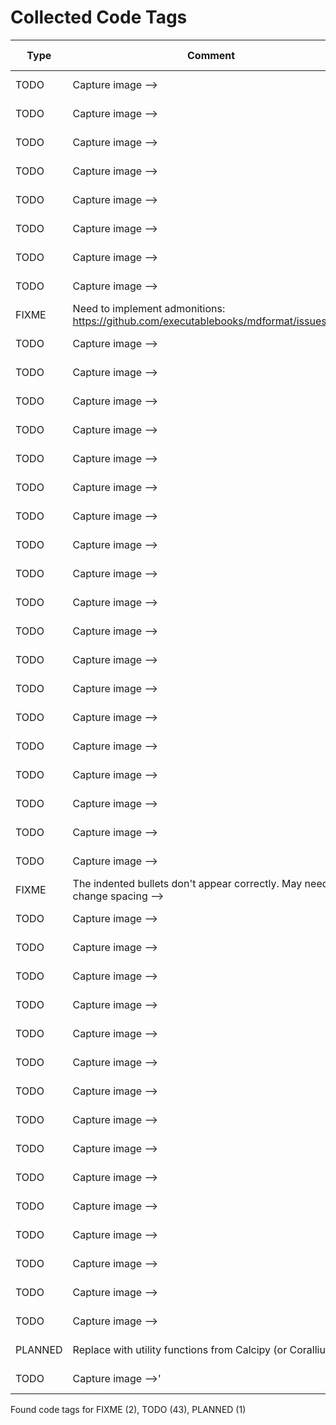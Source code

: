 # Collected Code Tags

| Type    | Comment                                                                               | Last Edit  | Source File                                                                                                                                                                                          |
|---------|---------------------------------------------------------------------------------------|------------|------------------------------------------------------------------------------------------------------------------------------------------------------------------------------------------------------|
| TODO    | Capture image -->                                                                     | 2021-06-06 | [_recipe_template.md:13](https://github.com/KyleKing/recipes/blame/2f5f04155f293e8b8a4a6f94c895f9a199038045/_recipe_template.md#L10)                                                                 |
| TODO    | Capture image -->                                                                     | 2021-03-06 | [docs/bread/base_recipe_for_no_knead_bread.md:15](https://github.com/KyleKing/recipes/blame/8d9479ad6e049e761e5ad6a0cb8214d50c9b82d6/docs/bread/base_recipe_for_no_knead_bread.md#L16)               |
| TODO    | Capture image -->                                                                     | 2021-10-13 | [docs/bread/pretzels.md:13](https://github.com/KyleKing/recipes/blame/d5a88aa3d80486c6c9b1362019669555740e3326/docs/bread/pretzels.md#L10)                                                           |
| TODO    | Capture image -->                                                                     | 2023-07-06 | [docs/breakfast/chia_seed_pudding.md:13](https://github.com/KyleKing/recipes/blame/f213c39fb2cb16cab5c91601e9ff1ff3a8314423/docs/breakfast/chia_seed_pudding.md#L13)                                 |
| TODO    | Capture image -->                                                                     | 2021-05-15 | [docs/breakfast/hash.md:13](https://github.com/KyleKing/recipes/blame/1d45449107e86f3843a3051a6e3a4d43b060cea4/docs/breakfast/hash.md#L14)                                                           |
| TODO    | Capture image -->                                                                     | 2024-01-22 | [docs/breakfast/lox_sandwich.md:13](https://github.com/KyleKing/recipes/blame/e9ccc5f0b286e07ad99b6178dca3e0a6ed6c928c/docs/breakfast/lox_sandwich.md#L13)                                           |
| TODO    | Capture image -->                                                                     | 2023-08-30 | [docs/breakfast/oatmeal.md:11](https://github.com/KyleKing/recipes/blame/59829f32368df14b9635fc72925fd56c6add0c03/docs/breakfast/oatmeal.md#L11)                                                     |
| TODO    | Capture image -->                                                                     | 2020-12-06 | [docs/dessert/baked_apples.md:13](https://github.com/KyleKing/recipes/blame/e948debd7fe852fd10eb0575278728252d027bad/docs/dessert/baked_apples.md#L16)                                               |
| FIXME   | Need to implement admonitions: https://github.com/executablebooks/mdformat/issues/309 | 2022-02-27 | [docs/dessert/chocolatines.md:36](https://github.com/KyleKing/recipes/blame/c17d66310b9f5d71e35530942f124df79c8fa500/docs/dessert/chocolatines.md#L36)                                               |
| TODO    | Capture image -->                                                                     | 2020-12-06 | [docs/dessert/colleens_peanut_butter_bars.md:11](https://github.com/KyleKing/recipes/blame/e948debd7fe852fd10eb0575278728252d027bad/docs/dessert/collens_peanut_butter_bars.md#L14)                  |
| TODO    | Capture image -->                                                                     | 2020-12-06 | [docs/dessert/pineapple_upside_down_cake.md:13](https://github.com/KyleKing/recipes/blame/e948debd7fe852fd10eb0575278728252d027bad/docs/dessert/pineapple_upside_down_cake.md#L16)                   |
| TODO    | Capture image -->                                                                     | 2020-12-06 | [docs/drinks/between_the_sheets.md:11](https://github.com/KyleKing/recipes/blame/e948debd7fe852fd10eb0575278728252d027bad/docs/drinks/between_the_sheets.md#L14)                                     |
| TODO    | Capture image -->                                                                     | 2020-12-06 | [docs/drinks/chilly_chile_paloma.md:13](https://github.com/KyleKing/recipes/blame/e948debd7fe852fd10eb0575278728252d027bad/docs/drinks/chilly_chile_paloma.md#L16)                                   |
| TODO    | Capture image -->                                                                     | 2021-01-17 | [docs/drinks/eggnog.md:13](https://github.com/KyleKing/recipes/blame/d3efdf41b90b163fbc58c10290088faf4eb21173/docs/drinks/eggnog.md#L14)                                                             |
| TODO    | Capture image -->                                                                     | 2021-05-16 | [docs/drinks/mock-a-rita.md:13](https://github.com/KyleKing/recipes/blame/ab60a24d31738a63c6c864a175e4507bc7807f5c/docs/drinks/mock-a-rita.md#L14)                                                   |
| TODO    | Capture image -->                                                                     | 2020-12-06 | [docs/drinks/pina_colada.md:13](https://github.com/KyleKing/recipes/blame/e948debd7fe852fd10eb0575278728252d027bad/docs/drinks/pina_colada.md#L16)                                                   |
| TODO    | Capture image -->                                                                     | 2021-02-26 | [docs/drinks/sidecar.md:13](https://github.com/KyleKing/recipes/blame/6b8fa7a06302c6c3d832b5d730a6fea82234cdde/docs/drinks/sidecar.md#L14)                                                           |
| TODO    | Capture image -->                                                                     | 2020-12-06 | [docs/drinks/simple_syrup.md:13](https://github.com/KyleKing/recipes/blame/e948debd7fe852fd10eb0575278728252d027bad/docs/drinks/simple_syrup.md#L14)                                                 |
| TODO    | Capture image -->                                                                     | 2022-02-20 | [docs/drinks/spice_75.md:13](https://github.com/KyleKing/recipes/blame/d0fb00741059e2f4ce679651500657de2f534c0d/docs/drinks/spice_75.md#L10)                                                         |
| TODO    | Capture image -->                                                                     | 2021-01-13 | [docs/drinks/spicy_watermelon_margarita.md:11](https://github.com/KyleKing/recipes/blame/043d0c178ea20ae3561327524a34c912ab72c06d/docs/drinks/spicy_watermelon_margarita.md#L12)                     |
| TODO    | Capture image -->                                                                     | 2022-02-18 | [docs/drinks/strawberry_whiskey_smash.md:13](https://github.com/KyleKing/recipes/blame/a3fc708a22d497b4d5e204e542154c052d7e3f49/docs/drinks/strawberry_whiskey_smash.md#L10)                         |
| TODO    | Capture image -->                                                                     | 2022-01-15 | [docs/drinks/winter_whiskey_sour.md:13](https://github.com/KyleKing/recipes/blame/7c4664a8053c6f11a21640d04846db75c6c8cd16/docs/drinks/winter_whiskey_sour.md#L10)                                   |
| TODO    | Capture image -->                                                                     | 2023-09-11 | [docs/meals/burrito.md:13](https://github.com/KyleKing/recipes/blame/a1b3e5da53616d700dc4839f85c40a81d7003b9f/docs/veggie/refried_bean_burritos.md#L13)                                              |
| TODO    | Capture image -->                                                                     | 2020-12-06 | [docs/meals/crispy_baked_sweet_potato_fries.md:13](https://github.com/KyleKing/recipes/blame/e948debd7fe852fd10eb0575278728252d027bad/docs/veggie/crispy_baked_sweet_potato_fries.md#L16)            |
| TODO    | Capture image -->                                                                     | 2023-07-06 | [docs/meals/crispy_tofu_and_zucchini_stir_fry.md:13](https://github.com/KyleKing/recipes/blame/f213c39fb2cb16cab5c91601e9ff1ff3a8314423/docs/veggie/crispy_tofu_and_zucchini_stir_fry.md#L13)        |
| TODO    | Capture image -->                                                                     | 2023-12-08 | [docs/meals/garlic_rice.md:13](https://github.com/KyleKing/recipes/blame/8844e251c145bd748f99e3cb7f074478859eaa80/docs/sides/garlic_rice.md#L13)                                                     |
| TODO    | Capture image -->                                                                     | 2020-12-06 | [docs/meals/green_chile_mac.md:13](https://github.com/KyleKing/recipes/blame/e948debd7fe852fd10eb0575278728252d027bad/docs/veggie/green_chile_mac.md#L16)                                            |
| TODO    | Capture image -->                                                                     | 2020-12-06 | [docs/meals/guacamole.md:13](https://github.com/KyleKing/recipes/blame/e948debd7fe852fd10eb0575278728252d027bad/docs/veggie/guacamole.md#L16)                                                        |
| FIXME   | The indented bullets don't appear correctly. May need to change spacing -->           | 2022-09-15 | [docs/meals/hummus.md:19](https://github.com/KyleKing/recipes/blame/4033ab8e31206f15637e08d7fe642b5e937b0e9b/docs/sides/hummus.md#L19)                                                               |
| TODO    | Capture image -->                                                                     | 2020-12-06 | [docs/meals/karens_roasted_veggie_bowls.md:11](https://github.com/KyleKing/recipes/blame/e948debd7fe852fd10eb0575278728252d027bad/docs/veggie/karens_roasted_veggie_bowls.md#L14)                    |
| TODO    | Capture image -->                                                                     | 2020-12-06 | [docs/meals/oven-baked_sausage.md:13](https://github.com/KyleKing/recipes/blame/37e530b8bd978ab3d5f92326044dc04a13586ce8/docs/meals/oven-baked_sausage.md#L16)                                       |
| TODO    | Capture image -->                                                                     | 2023-07-06 | [docs/meals/smoked_turkey_reuben.md:13](https://github.com/KyleKing/recipes/blame/f213c39fb2cb16cab5c91601e9ff1ff3a8314423/docs/meals/smoked_turkey_reuben.md#L13)                                   |
| TODO    | Capture image -->                                                                     | 2023-11-05 | [docs/meals/spices_garam_masala.md:13](https://github.com/KyleKing/recipes/blame/d7752e327326dc51148a1801b4a736be25c76342/docs/sides/spices_garam_masala.md#L13)                                     |
| TODO    | Capture image -->                                                                     | 2023-07-16 | [docs/poultry/chicken_salad_sandwich.md:11](https://github.com/KyleKing/recipes/blame/74e7077a29a0d9b0b44a97479e210a25a2422c30/docs/poultry/chicken_salad_sandwich.md#L11)                           |
| TODO    | Capture image -->                                                                     | 2023-11-13 | [docs/poultry/poached_chicken.md:13](https://github.com/KyleKing/recipes/blame/da0c43ec2e47f0405f3f75b2f3f9aadf89d1aab5/docs/poultry/poached_chicken.md#L13)                                         |
| TODO    | Capture image -->                                                                     | 2024-05-19 | [docs/poultry/street_cart_chicken_and_yellow_rice.md:13](https://github.com/KyleKing/recipes/blame/34dea892413d52bf33bbf40a7b51ab835410256c/docs/poultry/street_cart_chicken_and_yellow_rice.md#L13) |
| TODO    | Capture image -->                                                                     | 2020-12-06 | [docs/seafood/oven_baked_fish_with_tomatoes.md:13](https://github.com/KyleKing/recipes/blame/e948debd7fe852fd10eb0575278728252d027bad/docs/seafood/oven_baked_fish_with_tomatoes.md#L16)             |
| TODO    | Capture image -->                                                                     | 2023-07-07 | [docs/soup/cashew_curry_beef_with_rice_noodles.md:13](https://github.com/KyleKing/recipes/blame/c6372255486413b94c3247858de24f2d577e2b98/docs/soup/cashew_curry_beef_with_rice_noodles.md#L13)       |
| TODO    | Capture image -->                                                                     | 2020-12-06 | [docs/soup/chicken_noodle_soup.md:13](https://github.com/KyleKing/recipes/blame/e948debd7fe852fd10eb0575278728252d027bad/docs/soup/chicken_noodle_soup.md#L14)                                       |
| TODO    | Capture image -->                                                                     | 2023-11-05 | [docs/soup/instant_pot_beef_stew.md:13](https://github.com/KyleKing/recipes/blame/d7752e327326dc51148a1801b4a736be25c76342/docs/soup/instant_pot_beef_stew.md#L13)                                   |
| TODO    | Capture image -->                                                                     | 2022-04-21 | [docs/soup/lentil_soup.md:13](https://github.com/KyleKing/recipes/blame/b22f88e6c9554415e57da2329715aa2bd8285dfe/docs/soup/lentil_soup.md#L13)                                                       |
| TODO    | Capture image -->                                                                     | 2020-12-06 | [docs/sushi/shrimp_and_avocado.md:13](https://github.com/KyleKing/recipes/blame/e948debd7fe852fd10eb0575278728252d027bad/docs/sushi/shrimp_and_avocado.md#L16)                                       |
| TODO    | Capture image -->                                                                     | 2020-12-06 | [docs/sushi/smoked_salmon_nigiri.md:13](https://github.com/KyleKing/recipes/blame/e948debd7fe852fd10eb0575278728252d027bad/docs/sushi/smoked_salmon_nigiri.md#L16)                                   |
| TODO    | Capture image -->                                                                     | 2020-12-06 | [docs/sushi/vegetable_rolls.md:11](https://github.com/KyleKing/recipes/blame/e948debd7fe852fd10eb0575278728252d027bad/docs/sushi/vegetable_rolls.md#L14)                                             |
| PLANNED | Replace with utility functions from Calcipy (or Corallium?)                           | 2024-07-08 | [pyproject.toml:53](https://github.com/KyleKing/recipes/blame/67f437eee878e1d1fff16f8d30cd2d46248fa780/pyproject.toml#L53)                                                                           |
| TODO    | Capture image -->'                                                                    | 2023-09-13 | [recipes/formatter.py:89](https://github.com/KyleKing/recipes/blame/2317785c860e44cafe43bab5bc11f3d1ad5984b8/recipes/formatter.py#L87)                                                               |

Found code tags for FIXME (2), TODO (43), PLANNED (1)

<!-- calcipy_skip_tags -->
